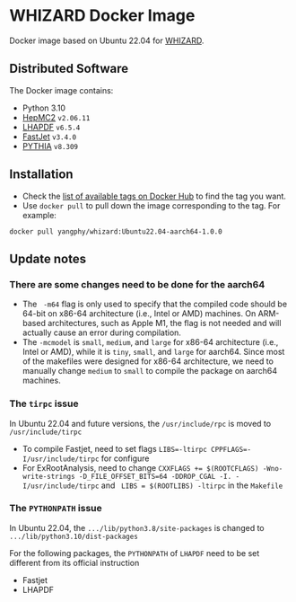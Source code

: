 # WHIZARD Docker Image

Docker image based on Ubuntu 22.04 for [WHIZARD](https://whizard.hepforge.org/). 

## Distributed Software

The Docker image contains:

* Python 3.10
* [HepMC2](http://hepmc.web.cern.ch/hepmc/) `v2.06.11`
* [LHAPDF](https://lhapdf.hepforge.org/) `v6.5.4`
* [FastJet](http://fastjet.fr/) `v3.4.0`
* [PYTHIA](https://pythia.org/) `v8.309`

## Installation

- Check the [list of available tags on Docker Hub](https://hub.docker.com/r/yangphy/whizard/tags) to find the tag you want.
- Use `docker pull` to pull down the image corresponding to the tag. For example:

```
docker pull yangphy/whizard:Ubuntu22.04-aarch64-1.0.0
```

## Update notes

### There are some changes need to be done for the aarch64

* The ` -m64` flag is only used to specify that the compiled code should be 64-bit on x86-64 architecture (i.e., Intel or AMD) machines. On ARM-based architectures, such as Apple M1, the flag is not needed and will actually cause an error during compilation.
* The `-mcmodel` is `small`, `medium`, and `large` for x86-64 architecture (i.e., Intel or AMD), while it is `tiny`, `small`, and `large` for aarch64. Since most of the makefiles were designed for x86-64 architecture, we need to manually change `medium` to `small` to compile the package on aarch64 machines.

### The `tirpc` issue 

In Ubuntu 22.04 and future versions, the `/usr/include/rpc` is moved to `/usr/include/tirpc`

* To compile Fastjet, need to set flags `LIBS=-ltirpc CPPFLAGS=-I/usr/include/tirpc` for configure
* For ExRootAnalysis, need to change `CXXFLAGS += $(ROOTCFLAGS) -Wno-write-strings -D_FILE_OFFSET_BITS=64 -DDROP_CGAL -I. -I/usr/include/tirpc` and ` LIBS = $(ROOTLIBS) -ltirpc` in the `Makefile`

### The `PYTHONPATH` issue

In Ubuntu 22.04, the `.../lib/python3.8/site-packages` is changed to `.../lib/python3.10/dist-packages`

For the following packages, the `PYTHONPATH` of `LHAPDF` need to be set different from its official instruction

* Fastjet
* LHAPDF


